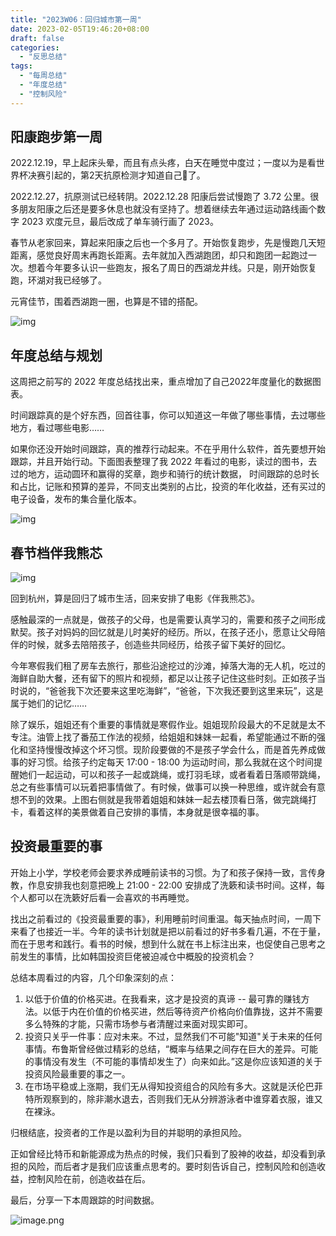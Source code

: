 ```yaml
---
title: "2023W06：回归城市第一周"
date: 2023-02-05T19:46:20+08:00
draft: false
categories:
  - "反思总结"
tags:
  - "每周总结"
  - "年度总结"
  - "控制风险"
---
```


## 阳康跑步第一周

2022.12.19，早上起床头晕，而且有点头疼，白天在睡觉中度过；一度以为是看世界杯决赛引起的，第2天抗原检测才知道自己🐑了。

2022.12.27，抗原测试已经转阴。2022.12.28 阳康后尝试慢跑了 3.72 公里。很多朋友阳康之后还是要多休息也就没有坚持了。想着继续去年通过运动路线画个数字 2023 欢度元旦，最后改成了单车骑行画了 2023。

春节从老家回来，算起来阳康之后也一个多月了。开始恢复跑步，先是慢跑几天短距离，感觉良好周末再跑长距离。去年就加入西湖跑团，却只和跑团一起跑过一次。想着今年要多认识一些跑友，报名了周日的西湖龙井线。只是，刚开始恢复跑，环湖对我已经够了。

元宵佳节，围着西湖跑一圈，也算是不错的搭配。

![img](https://cdn.nlark.com/yuque/0/2023/png/177619/1675600128594-64cac4ac-e1a2-41a9-8da9-9bc6ceebf418.png)

## 年度总结与规划

这周把之前写的 2022 年度总结找出来，重点增加了自己2022年度量化的数据图表。

时间跟踪真的是个好东西，回首往事，你可以知道这一年做了哪些事情，去过哪些地方，看过哪些电影……

如果你还没开始时间跟踪，真的推荐行动起来。不在乎用什么软件，首先要想开始跟踪，并且开始行动。下面图表整理了我 2022 年看过的电影，读过的图书，去过的地方，运动圆环和赢得的奖章，跑步和骑行的统计数据， 时间跟踪的总时长和占比，记账和预算的差异，不同支出类别的占比，投资的年化收益，还有买过的电子设备，发布的集合量化版本。

![img](https://cdn.nlark.com/yuque/0/2023/png/177619/1675600760313-043eb781-07bb-4f74-8017-ce86f10f41c7.png)

## 春节档伴我熊芯

![img](https://cdn.nlark.com/yuque/0/2023/png/177619/1675604839252-2c97be74-71e6-43f0-a0a5-3b937b36c153.png)

回到杭州，算是回归了城市生活，回来安排了电影《伴我熊芯》。

感触最深的一点就是，做孩子的父母，也是需要认真学习的，需要和孩子之间形成默契。孩子对妈妈的回忆就是儿时美好的经历。所以，在孩子还小，愿意让父母陪伴的时候，就多去陪陪孩子，创造些共同经历，给孩子留下美好的回忆。

今年寒假我们租了房车去旅行，那些沿途挖过的沙滩，掉落大海的无人机，吃过的海鲜自助大餐，还有留下的照片和视频，都足以让孩子记住这些时刻。正如孩子当时说的，“爸爸我下次还要来这里吃海鲜”，“爸爸，下次我还要到这里来玩”，这是属于她们的记忆……

除了娱乐，姐姐还有个重要的事情就是寒假作业。姐姐现阶段最大的不足就是太不专注。油管上找了番茄工作法的视频，给姐姐和妹妹一起看，希望能通过不断的强化和坚持慢慢改掉这个坏习惯。现阶段要做的不是孩子学会什么，而是首先养成做事的好习惯。给孩子约定每天 17:00 - 18:00 为运动时间，那么我就在这个时间提醒她们一起运动，可以和孩子一起或跳绳，或打羽毛球，或者看着日落顺带跳绳，总之有些事情可以玩着把事情做了。有时候，做事可以换一种思维，或许就会有意想不到的效果。上图右侧就是我带着姐姐和妹妹一起去楼顶看日落，做完跳绳打卡，看着这样的美景做着自己安排的事情，本身就是很幸福的事。

## 投资最重要的事

开始上小学，学校老师会要求养成睡前读书的习惯。为了和孩子保持一致，言传身教，作息安排我也刻意把晚上 21:00 - 22:00 安排成了洗簌和读书时间。这样，每个人都可以在洗簌好后看一会喜欢的书再睡觉。

找出之前看过的《投资最重要的事》，利用睡前时间重温。每天抽点时间，一周下来看了也接近一半。今年的读书计划就是把以前看过的好书多看几遍，不在于量，而在于思考和践行。看书的时候，想到什么就在书上标注出来，也促使自己思考之前发生的事情，比如韩国投资巨佬被迫减仓中概股的投资机会？

总结本周看过的内容，几个印象深刻的点：

1. 以低于价值的价格买进。在我看来，这才是投资的真谛 -- 最可靠的赚钱方法。以低于内在价值的价格买进，然后等待资产价格向价值靠拢，这并不需要多么特殊的才能，只需市场参与者清醒过来面对现实即可。
2. 投资只关乎一件事：应对未来。不过，显然我们不可能"知道"关于未来的任何事情。布鲁斯曾经做过精彩的总结，“概率与结果之间存在巨大的差异。可能的事情没有发生（不可能的事情却发生了）向来如此。”这是你应该知道的关于投资风险最重要的事之一。
3. 在市场平稳或上涨期，我们无从得知投资组合的风险有多大。这就是沃伦巴菲特所观察到的，除非潮水退去，否则我们无从分辨游泳者中谁穿着衣服，谁又在裸泳。

归根结底，投资者的工作是以盈利为目的并聪明的承担风险。

正如曾经比特币和新能源成为热点的时候，我们只看到了股神的收益，却没看到承担的风险，而后者才是我们应该重点思考的。要时刻告诉自己，控制风险和创造收益，控制风险在前，创造收益在后。

最后，分享一下本周跟踪的时间数据。

![image.png](https://cdn.nlark.com/yuque/0/2023/png/177619/1675611901342-9360ef1c-b63f-41d9-b72a-2921fe4416d1.png?x-oss-process=image%2Fresize%2Cw_1500%2Climit_0)
